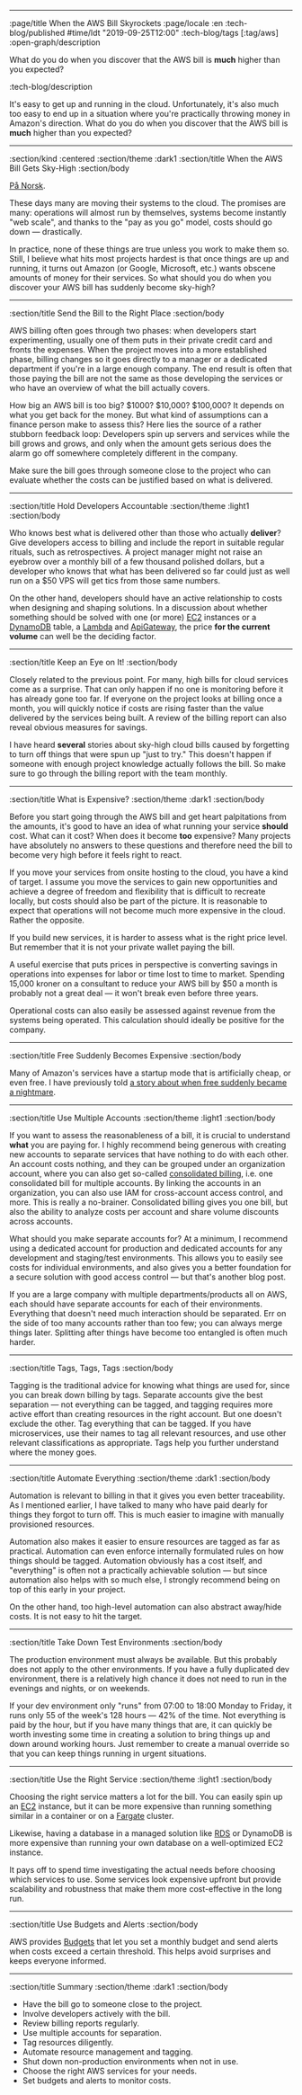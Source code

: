 --------------------------------------------------------------------------------
:page/title When the AWS Bill Skyrockets
:page/locale :en
:tech-blog/published #time/ldt "2019-09-25T12:00"
:tech-blog/tags [:tag/aws]
:open-graph/description

What do you do when you discover that the AWS bill is **much** higher than you
expected?

:tech-blog/description

It's easy to get up and running in the cloud. Unfortunately, it's also much too
easy to end up in a situation where you're practically throwing money in
Amazon's direction. What do you do when you discover that the AWS bill is
**much** higher than you expected?

--------------------------------------------------------------------------------
:section/kind :centered
:section/theme :dark1
:section/title When the AWS Bill Gets Sky-High
:section/body

[På Norsk](https://www.kodemaker.no/blogg/2019-09-aws-regning/).

These days many are moving their systems to the cloud. The promises are many:
operations will almost run by themselves, systems become instantly "web scale",
and thanks to the "pay as you go" model, costs should go down —
drastically.

In practice, none of these things are true unless you work to make them so.
Still, I believe what hits most projects hardest is that once things are up and
running, it turns out Amazon (or Google, Microsoft, etc.) wants obscene amounts
of money for their services. So what should you do when you discover your AWS
bill has suddenly become sky-high?

--------------------------------------------------------------------------------
:section/title Send the Bill to the Right Place
:section/body

AWS billing often goes through two phases: when developers start experimenting,
usually one of them puts in their private credit card and fronts the expenses.
When the project moves into a more established phase, billing changes so it goes
directly to a manager or a dedicated department if you're in a large enough
company. The end result is often that those paying the bill are not the same as
those developing the services or who have an overview of what the bill actually
covers.

How big an AWS bill is too big? $1000? $10,000? $100,000? It depends on what you
get back for the money. But what kind of assumptions can a finance person make to
assess this? Here lies the source of a rather stubborn feedback loop: Developers
spin up servers and services while the bill grows and grows, and only when the
amount gets serious does the alarm go off somewhere completely different in the
company.

Make sure the bill goes through someone close to the project who can evaluate
whether the costs can be justified based on what is delivered.

--------------------------------------------------------------------------------
:section/title Hold Developers Accountable
:section/theme :light1
:section/body

Who knows best what is delivered other than those who actually **deliver**? Give
developers access to billing and include the report in suitable regular rituals,
such as retrospectives. A project manager might not raise an eyebrow over a
monthly bill of a few thousand polished dollars, but a developer who knows that
what has been delivered so far could just as well run on a $50 VPS will get tics
from those same numbers.

On the other hand, developers should have an active relationship to costs when
designing and shaping solutions. In a discussion about whether something should
be solved with one (or more) [EC2](https://aws.amazon.com/ec2/) instances or a
[DynamoDB](https://aws.amazon.com/dynamodb/) table, a
[Lambda](https://aws.amazon.com/lambda/) and
[ApiGateway](https://aws.amazon.com/api-gateway/), the price **for the current
volume** can well be the deciding factor.

--------------------------------------------------------------------------------
:section/title Keep an Eye on It!
:section/body

Closely related to the previous point. For many, high bills for cloud services
come as a surprise. That can only happen if no one is monitoring before it has
already gone too far. If everyone on the project looks at billing once a month,
you will quickly notice if costs are rising faster than the value delivered by
the services being built. A review of the billing report can also reveal obvious
measures for savings.

I have heard **several** stories about sky-high cloud bills caused by forgetting
to turn off things that were spun up "just to try." This doesn't happen if
someone with enough project knowledge actually follows the bill. So make sure to
go through the billing report with the team monthly.

--------------------------------------------------------------------------------
:section/title What is Expensive?
:section/theme :dark1
:section/body

Before you start going through the AWS bill and get heart palpitations from the
amounts, it's good to have an idea of what running your service **should** cost.
What can it cost? When does it become **too** expensive? Many projects have
absolutely no answers to these questions and therefore need the bill to become
very high before it feels right to react.

If you move your services from onsite hosting to the cloud, you have a kind of
target. I assume you move the services to gain new opportunities and achieve a
degree of freedom and flexibility that is difficult to recreate locally, but
costs should also be part of the picture. It is reasonable to expect that
operations will not become much more expensive in the cloud. Rather the opposite.

If you build new services, it is harder to assess what is the right price level.
But remember that it is not your private wallet paying the bill.

A useful exercise that puts prices in perspective is converting savings in
operations into expenses for labor or time lost to time to market. Spending
15,000 kroner on a consultant to reduce your AWS bill by $50 a month is probably
not a great deal — it won't break even before three years.

Operational costs can also easily be assessed against revenue from the systems
being operated. This calculation should ideally be positive for the company.

--------------------------------------------------------------------------------
:section/title Free Suddenly Becomes Expensive
:section/body

Many of Amazon's services have a startup mode that is artificially cheap, or even
free. I have previously told
[a story about when free suddenly became a nightmare](/aws-free-tier/).

--------------------------------------------------------------------------------
:section/title Use Multiple Accounts
:section/theme :light1
:section/body

If you want to assess the reasonableness of a bill, it is crucial to understand
**what** you are paying for. I highly recommend being generous with creating new
accounts to separate services that have nothing to do with each other. An
account costs nothing, and they can be grouped under an organization account,
where you can also get so-called [consolidated
billing](https://docs.aws.amazon.com/awsaccountbilling/latest/aboutv2/consolidated-billing.html),
i.e. one consolidated bill for multiple accounts. By linking the accounts in an
organization, you can also use IAM for cross-account access control, and more.
This is really a no-brainer. Consolidated billing gives you one bill, but also
the ability to analyze costs per account and share volume discounts across
accounts.

What should you make separate accounts for? At a minimum, I recommend using a
dedicated account for production and dedicated accounts for any development and
staging/test environments. This allows you to easily see costs for individual
environments, and also gives you a better foundation for a secure solution with
good access control — but that's another blog post.

If you are a large company with multiple departments/products all on AWS, each
should have separate accounts for each of their environments. Everything that
doesn't need much interaction should be separated. Err on the side of too many
accounts rather than too few; you can always merge things later. Splitting after
things have become too entangled is often much harder.

--------------------------------------------------------------------------------
:section/title Tags, Tags, Tags
:section/body

Tagging is the traditional advice for knowing what things are used for, since you
can break down billing by tags. Separate accounts give the best separation —
not everything can be tagged, and tagging requires more active effort than
creating resources in the right account. But one doesn't exclude the other.
Tag everything that can be tagged. If you have microservices, use their names to
tag all relevant resources, and use other relevant classifications as
appropriate. Tags help you further understand where the money goes.

--------------------------------------------------------------------------------
:section/title Automate Everything
:section/theme :dark1
:section/body

Automation is relevant to billing in that it gives you even better traceability.
As I mentioned earlier, I have talked to many who have paid dearly for things
they forgot to turn off. This is much easier to imagine with manually provisioned
resources.

Automation also makes it easier to ensure resources are tagged as far as
practical. Automation can even enforce internally formulated rules on how things
should be tagged. Automation obviously has a cost itself, and "everything" is
often not a practically achievable solution — but since automation also helps
with so much else, I strongly recommend being on top of this early in your
project.

On the other hand, too high-level automation can also abstract away/hide costs.
It is not easy to hit the target.

--------------------------------------------------------------------------------
:section/title Take Down Test Environments
:section/body

The production environment must always be available. But this probably does not
apply to the other environments. If you have a fully duplicated dev environment,
there is a relatively high chance it does not need to run in the evenings and
nights, or on weekends.

If your dev environment only "runs" from 07:00 to 18:00 Monday to Friday, it
runs only 55 of the week's 128 hours — 42% of the time. Not everything is paid by
the hour, but if you have many things that are, it can quickly be worth investing
some time in creating a solution to bring things up and down around working
hours. Just remember to create a manual override so that you can keep things
running in urgent situations.

--------------------------------------------------------------------------------
:section/title Use the Right Service
:section/theme :light1
:section/body

Choosing the right service matters a lot for the bill. You can easily spin up
an [EC2](https://aws.amazon.com/ec2/) instance, but it can be more expensive
than running something similar in a container or on a [Fargate](https://aws.amazon.com/fargate/)
cluster.

Likewise, having a database in a managed solution like
[RDS](https://aws.amazon.com/rds/) or DynamoDB is more expensive than running
your own database on a well-optimized EC2 instance.

It pays off to spend time investigating the actual needs before choosing which
services to use. Some services look expensive upfront but provide scalability
and robustness that make them more cost-effective in the long run.

--------------------------------------------------------------------------------
:section/title Use Budgets and Alerts
:section/body

AWS provides
[Budgets](https://docs.aws.amazon.com/cost-management/latest/userguide/budgets-managing-costs.html)
that let you set a monthly budget and send alerts when costs exceed a certain
threshold. This helps avoid surprises and keeps everyone informed.

--------------------------------------------------------------------------------
:section/title Summary
:section/theme :dark1
:section/body

- Have the bill go to someone close to the project.
- Involve developers actively with the bill.
- Review billing reports regularly.
- Use multiple accounts for separation.
- Tag resources diligently.
- Automate resource management and tagging.
- Shut down non-production environments when not in use.
- Choose the right AWS services for your needs.
- Set budgets and alerts to monitor costs.
